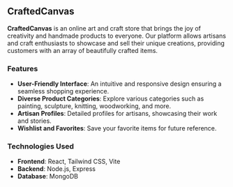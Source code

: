 

## CraftedCanvas

**CraftedCanvas** is an online art and craft store that brings the joy of creativity and handmade products to everyone. Our platform allows artisans and craft enthusiasts to showcase and sell their unique creations, providing customers with an array of beautifully crafted items.

### Features

- **User-Friendly Interface**: An intuitive and responsive design ensuring a seamless shopping experience.
- **Diverse Product Categories**: Explore various categories such as painting, sculpture, knitting, woodworking, and more.
- **Artisan Profiles**: Detailed profiles for artisans, showcasing their work and stories.
- **Wishlist and Favorites**: Save your favorite items for future reference.

### Technologies Used

- **Frontend**: React, Tailwind CSS, Vite
- **Backend**: Node.js, Express
- **Database**: MongoDB

